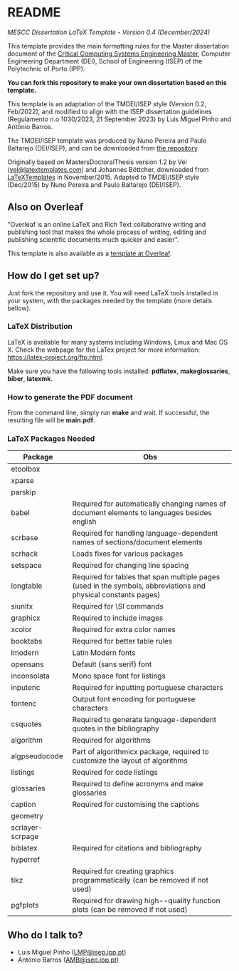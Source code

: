 # README #

*MESCC Dissertation  LaTeX Template - Version 0.4 (December/2024)*

This template provides the main formatting rules for the Master dissertation document of the [Critical Computing Systems Engineering Master](https://www.isep.ipp.pt/mescc/), Computer Engineering Department (DEI), School of Engineering (ISEP) of the Polytechnic of Porto (IPP).

**You can fork this repository to make your own dissertation based on this template.**

This template is an adaptation of the TMDEI/ISEP style (Version 0.2, Feb/2022), and modified to align with the ISEP dissertation guidelines (Regulamento n.o 1030/2023, 21 September 2023) by Luis Miguel Pinho and António Barros. 

The TMDEI/ISEP template was produced by Nuno Pereira and Paulo Baltarejo (DEI/ISEP), and can be downloaded from [the repository](https://github.com/MEI-ISEP/tmdei-dissertation-template).

Originally based on MastersDoctoralThesis version 1.2 by Vel (vel@latextemplates.com) and Johannes Böttcher, downloaded from [LaTeXTemplates](http://www.LaTeXTemplates.com) in November/2015. Adapted to TMDEI/ISEP style (Dec/2015) by Nuno Pereira and Paulo Baltarejo (DEI/ISEP).

## Also on Overleaf ##

"Overleaf is an online LaTeX and Rich Text collaborative writing and publishing tool that makes the whole process of writing, editing and publishing scientific documents much quicker and easier".

This template is also available as a [template at Overleaf](https://www.overleaf.com/read/rwxfxtzjznck).

## How do I get set up? ##

Just fork the repository and use it. You will need LaTeX tools installed in your system, with the packages needed by the template (more details bellow).

### LaTeX Distribution

LaTeX is available for many systems including Windows, Linux and Mac OS X. Check the webpage for the LaTex project for more information: <https://latex-project.org/ftp.html>.

Make sure you have the following tools installed: **pdflatex**, **makeglossaries**, **biber**, **latexmk**.

### How to generate the PDF document

From the command line, simply run **make** and wait. If successful, the resulting file will be **main.pdf**.


### LaTeX Packages Needed

| Package | Obs |
|---------|-----|
|etoolbox| |
|xparse| |
|parskip| |
|babel|Required for automatically changing names of document elements to languages besides english|
|scrbase|Required for handling language-dependent names of sections/document elements|
|scrhack|Loads fixes for various packages|
|setspace|Required for changing line spacing|
|longtable|Required for tables that span multiple pages (used in the symbols, abbreviations and physical constants pages)|
|siunitx|Required for \SI commands|
|graphicx|Required to include images|
|xcolor|Required for extra color names|
|booktabs|Required for better table rules|
|lmodern|Latin Modern fonts|
|opensans|Default (sans serif) font|
|inconsolata|Mono space font for listings|
|inputenc|Required for inputting portuguese characters|
|fontenc|Output font encoding for portuguese characters|
|csquotes|Required to generate language-dependent quotes in the bibliography|
|algorithm|Required for algorithms|
|algpseudocode|Part of algorithmicx package, required to customize the layout of algorithms|
|listings|Required for code listings|
|glossaries|Required to define acronyms and make glossaries|
|caption|Required for customising the captions|
|geometry| |
|scrlayer-scrpage| |
|biblatex|Required for citations and bibliography|
|hyperref| |
|tikz|Required for creating graphics programmatically (can be removed if not used)|
|pgfplots|Required for drawing high--quality function plots (can be removed if not used)|

## Who do I talk to? ##

* Luis Miguel Pinho (LMP@isep.ipp.pt)
* António Barros (AMB@isep.ipp.pt)
